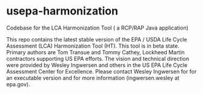 usepa-harmonization
===================

Codebase for the LCA Harmonization Tool ( a RCP/RAP Java application)

This repo contains the latest stable version of the EPA / USDA Life Cycle Assessment (LCA) Harmonization Tool (HT). This tool is in beta state. Primary authors are Tom Transue and Tommy Cathey, Lockheed Martin contractors supporting US EPA efforts.
The vision and technical direction were provided by Wesley Ingwersen and others in the US EPA Life Cycle Assessment Center for Excellence. Please contact Wesley Ingwersen for for an executable version and for more information (ingwersen.wesley at epa.gov).

